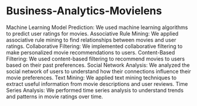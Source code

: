 # Business-Analytics-Movielens
Machine Learning Model Prediction: We used machine learning algorithms to predict user ratings for movies.
Associative Rule Mining: We applied associative rule mining to find relationships between movies and user ratings.
Collaborative Filtering: We implemented collaborative filtering to make personalized movie recommendations to users.
Content-Based Filtering: We used content-based filtering to recommend movies to users based on their past preferences.
Social Network Analysis: We analyzed the social network of users to understand how their connections influence their movie preferences.
Text Mining: We applied text mining techniques to extract useful information from movie descriptions and user reviews.
Time Series Analysis: We performed time series analysis to understand trends and patterns in movie ratings over time.
